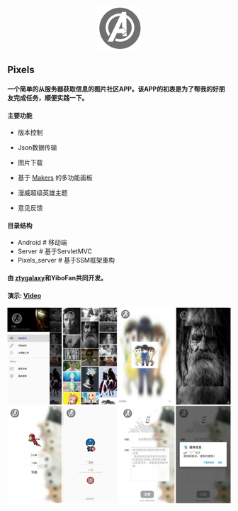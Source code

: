 <p align="center">
	<img width="100" height="100" src="Android\mark\src\main\res\drawable-nodpi\aven.png" alt="logo">
</p>

## Pixels

#### 一个简单的从服务器获取信息的图片社区APP。该APP的初衷是为了帮我的好朋友完成任务，顺便实践一下。

#### 主要功能

- 版本控制

- Json数据传输

- 图片下载

- 基于 [Makers](https://github.com/dsandler/markers) 的多功能画板

- 漫威超级英雄主题

- 意见反馈

#### 目录结构

- Android # 移动端
- Server # 基于ServletMVC
- Pixels_server # 基于SSM框架重构

#### 由 [ztygalaxy](https://tyzhang.top)和YiboFan共同开发。

#### 演示:  [Video](S80601-19091015.mp4)

![Demo](screenshot.png)
